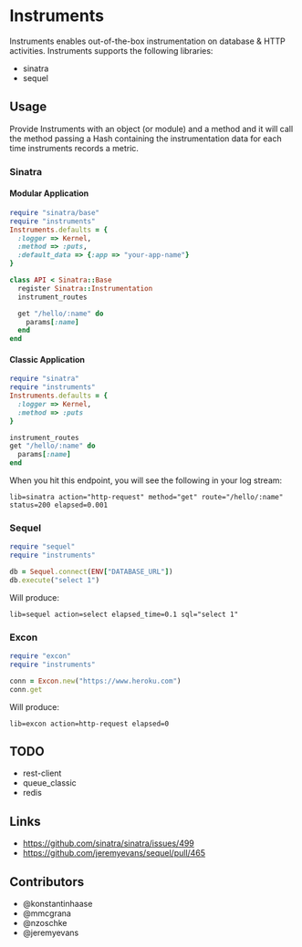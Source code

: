 # Instruments

Instruments enables out-of-the-box instrumentation on database & HTTP
activities. Instruments supports the following libraries:

* sinatra
* sequel

## Usage

Provide Instruments with an object (or module) and a method
and it will call the method passing a Hash containing the
instrumentation data for each time instruments records a metric.

### Sinatra

#### Modular Application

```ruby
require "sinatra/base"
require "instruments"
Instruments.defaults = {
  :logger => Kernel,
  :method => :puts,
  :default_data => {:app => "your-app-name"}
}

class API < Sinatra::Base
  register Sinatra::Instrumentation
  instrument_routes

  get "/hello/:name" do
    params[:name]
  end
end
```

#### Classic Application

```ruby
require "sinatra"
require "instruments"
Instruments.defaults = {
  :logger => Kernel,
  :method => :puts
}

instrument_routes
get "/hello/:name" do
  params[:name]
end
```

When you hit this endpoint, you will see the following
in your log stream:

```
lib=sinatra action="http-request" method="get" route="/hello/:name" status=200 elapsed=0.001
```

### Sequel

```ruby
require "sequel"
require "instruments"

db = Sequel.connect(ENV["DATABASE_URL"])
db.execute("select 1")
```

Will produce:

```
lib=sequel action=select elapsed_time=0.1 sql="select 1"
```

### Excon

```ruby
require "excon"
require "instruments"

conn = Excon.new("https://www.heroku.com")
conn.get
```

Will produce:

```
lib=excon action=http-request elapsed=0
```

## TODO

* rest-client
* queue_classic
* redis

## Links

* https://github.com/sinatra/sinatra/issues/499
* https://github.com/jeremyevans/sequel/pull/465

## Contributors

* @konstantinhaase
* @mmcgrana
* @nzoschke
* @jeremyevans
